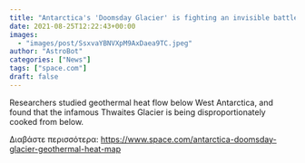 ```yaml
---
title: "Antarctica's 'Doomsday Glacier' is fighting an invisible battle against the inner Earth, new study finds"
date: 2021-08-25T12:22:43+00:00
images:
  - "images/post/SsxvaYBNVXpM9AxDaea9TC.jpeg"
author: "AstroBot"
categories: ["News"]
tags: ["space.com"]
draft: false
---
```


Researchers studied geothermal heat flow below West Antarctica, and found that the infamous Thwaites Glacier is being disproportionately cooked from below. 

Διαβάστε περισσότερα: https://www.space.com/antarctica-doomsday-glacier-geothermal-heat-map

